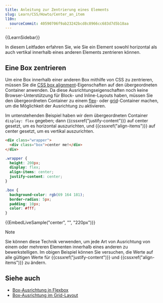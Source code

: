 ```yaml
---
title: Anleitung zur Zentrierung eines Elements
slug: Learn/CSS/Howto/Center_an_item
l10n:
  sourceCommit: 40590706f9ab23242bcd8c8966cc683d7d5b18aa
---
```


{{LearnSidebar}}

In diesem Leitfaden erfahren Sie, wie Sie ein Element sowohl horizontal als auch vertikal innerhalb eines anderen Elements zentrieren können.

## Eine Box zentrieren

Um eine Box innerhalb einer anderen Box mithilfe von CSS zu zentrieren, müssen Sie die [CSS box alignment](/de/docs/Web/CSS/CSS_box_alignment)-Eigenschaften auf den übergeordneten Container anwenden. Da diese Ausrichtungseigenschaften noch keine Browser-Unterstützung für Block- und Inline-Layouts haben, müssen Sie den übergeordneten Container zu einem [flex](/de/docs/Web/CSS/CSS_flexible_box_layout)- oder [grid](/de/docs/Web/CSS/CSS_grid_layout)-Container machen, um die Möglichkeit der Ausrichtung zu aktivieren.

Im untenstehenden Beispiel haben wir dem übergeordneten Container `display: flex` gegeben; dann {{cssxref("justify-content")}} auf center gesetzt, um es horizontal auszurichten, und {{cssxref("align-items")}} auf center gesetzt, um es vertikal auszurichten.

```html live-sample___center
<div class="wrapper">
  <div class="box">center me!</div>
</div>
```

```css live-sample___center
.wrapper {
  height: 200px;
  display: flex;
  align-items: center;
  justify-content: center;
}

.box {
  background-color: rgb(69 164 181);
  border-radius: 5px;
  padding: 10px;
  color: #fff;
}
```

{{EmbedLiveSample("center", "", "220px")}}

> [!NOTE]
> Sie können diese Technik verwenden, um jede Art von Ausrichtung von einem oder mehreren Elementen innerhalb eines anderen zu bewerkstelligen. Im obigen Beispiel können Sie versuchen, die Werte auf alle gültigen Werte für {{cssxref("justify-content")}} und {{cssxref("align-items")}} zu ändern.

## Siehe auch

- [Box-Ausrichtung in Flexbox](/de/docs/Web/CSS/CSS_box_alignment/Box_alignment_in_flexbox)
- [Box-Ausrichtung im Grid-Layout](/de/docs/Web/CSS/CSS_box_alignment/Box_alignment_in_grid_layout)
